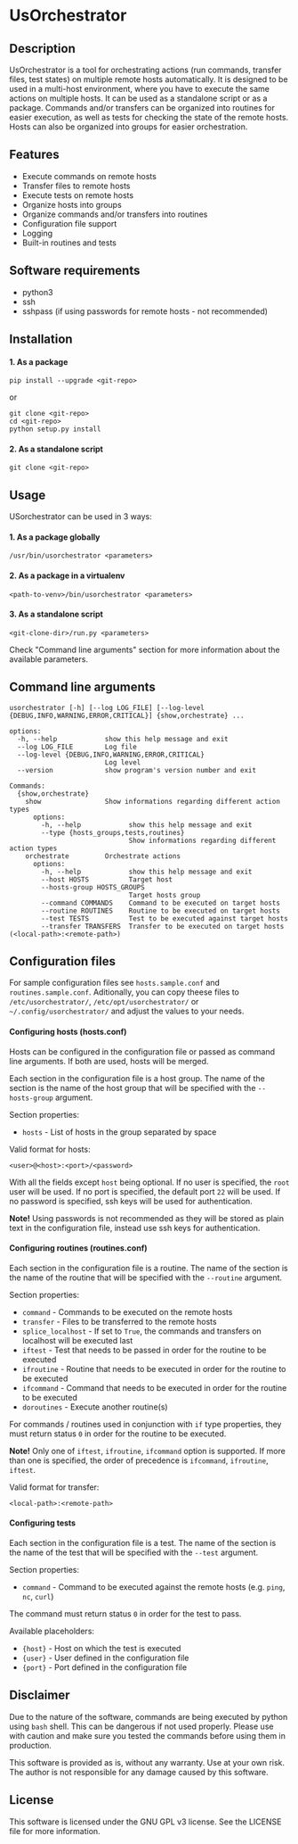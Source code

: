 # UsOrchestrator

## Description

UsOrchestrator is a tool for orchestrating actions (run commands, transfer files, test states) on multiple remote hosts automatically. It is designed to be used in a multi-host environment, where you have to execute the same actions on multiple hosts. It can be used as a standalone script or as a package.
Commands and/or transfers can be organized into routines for easier execution, as well as tests for checking the state of the remote hosts.
Hosts can also be organized into groups for easier orchestration.

## Features

- Execute commands on remote hosts
- Transfer files to remote hosts
- Execute tests on remote hosts
- Organize hosts into groups
- Organize commands and/or transfers into routines
- Configuration file support
- Logging
- Built-in routines and tests

## Software requirements

- python3
- ssh
- sshpass (if using passwords for remote hosts - not recommended)

## Installation

#### 1. As a package

```
pip install --upgrade <git-repo>
```

or 

```
git clone <git-repo>
cd <git-repo>
python setup.py install
```

#### 2. As a standalone script

```
git clone <git-repo>
```

## Usage

USorchestrator can be used in 3 ways:

#### 1. As a package globally

```
/usr/bin/usorchestrator <parameters>
```

#### 2. As a package in a virtualenv

```
<path-to-venv>/bin/usorchestrator <parameters>
```

#### 3. As a standalone script

```
<git-clone-dir>/run.py <parameters>
```

Check "Command line arguments" section for more information about the available parameters.

## Command line arguments

```
usorchestrator [-h] [--log LOG_FILE] [--log-level {DEBUG,INFO,WARNING,ERROR,CRITICAL}] {show,orchestrate} ...

options:
  -h, --help            show this help message and exit
  --log LOG_FILE        Log file
  --log-level {DEBUG,INFO,WARNING,ERROR,CRITICAL}
                        Log level
  --version             show program's version number and exit

Commands:
  {show,orchestrate}
    show                Show informations regarding different action types
      options:
        -h, --help            show this help message and exit
        --type {hosts_groups,tests,routines}
                              Show informations regarding different action types
    orchestrate         Orchestrate actions
      options:
        -h, --help            show this help message and exit
        --host HOSTS          Target host
        --hosts-group HOSTS_GROUPS
                              Target hosts group
        --command COMMANDS    Command to be executed on target hosts
        --routine ROUTINES    Routine to be executed on target hosts
        --test TESTS          Test to be executed against target hosts
        --transfer TRANSFERS  Transfer to be executed on target hosts (<local-path>:<remote-path>)
```

## Configuration files
For sample configuration files see `hosts.sample.conf` and `routines.sample.conf`. Aditionally, you can copy theese files to `/etc/usorchestrator/`, `/etc/opt/usorchestrator/` or `~/.config/usorchestrator/` and adjust the values to your needs.

#### Configuring hosts (hosts.conf)
Hosts can be configured in the configuration file or passed as command line arguments. If both are used, hosts will be merged.

Each section in the configuration file is a host group. The name of the section is the name of the host group that will be specified with the `--hosts-group` argument.

Section properties:
- `hosts` - List of hosts in the group separated by space

Valid format for hosts:

```
<user>@<host>:<port>/<password>
```

With all the fields except `host` being optional.
If no user is specified, the `root` user will be used. If no port is specified, the default port `22` will be used. If no password is specified, ssh keys will be used for authentication.

**Note!** Using passwords is not recommended as they will be stored as plain text in the configuration file, instead use ssh keys for authentication.

#### Configuring routines (routines.conf)
Each section in the configuration file is a routine. The name of the section is the name of the routine that will be specified with the `--routine` argument.

Section properties:
- `command` - Commands to be executed on the remote hosts
- `transfer` - Files to be transferred to the remote hosts
- `splice_localhost` - If set to `True`, the commands and transfers on localhost will be executed last
- `iftest` - Test that needs to be passed in order for the routine to be executed
- `ifroutine` - Routine that needs to be executed in order for the routine to be executed
- `ifcommand` - Command that needs to be executed in order for the routine to be executed
- `doroutines` - Execute another routine(s)

For commands / routines used in conjunction with `if` type properties, they must return status `0` in order for the routine to be executed.

**Note!** Only one of `iftest`, `ifroutine`, `ifcommand` option is supported. If more than one is specified, the order of precedence is `ifcommand`, `ifroutine`, `iftest`.

Valid format for transfer:

```
<local-path>:<remote-path>
```

#### Configuring tests
Each section in the configuration file is a test. The name of the section is the name of the test that will be specified with the `--test` argument.

Section properties:
- `command` - Command to be executed against the remote hosts (e.g. `ping`, `nc`, `curl`)

The command must return status `0` in order for the test to pass.

Available placeholders:
- `{host}` - Host on which the test is executed
- `{user}` - User defined in the configuration file
- `{port}` - Port defined in the configuration file

## Disclaimer

Due to the nature of the software, commands are being executed by python using `bash` shell. This can be dangerous if not used properly. Please use with caution and make sure you tested the commands before using them in production.

This software is provided as is, without any warranty. Use at your own risk. The author is not responsible for any damage caused by this software.

## License

This software is licensed under the GNU GPL v3 license. See the LICENSE file for more information.